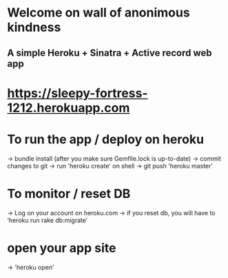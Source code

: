 # Welcome on wall of anonimous kindness
## A simple Heroku + Sinatra + Active record web app
# https://sleepy-fortress-1212.herokuapp.com

# To run the app / deploy on heroku
-> bundle install (after you make sure Gemfile.lock is up-to-date)
-> commit changes to git
-> run 'heroku create' on shell
-> git push 'heroku master'

# To monitor / reset DB
-> Log on your account on heroku.com
-> if you reset db, you will have to ‘heroku run rake db:migrate‘

# open your app site
-> 'heroku open'
